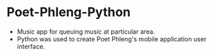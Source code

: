 # Poet-Phleng-Python

- Music app for queuing music at particular area.
- Python was used to create Poet Phleng's mobile application user interface.
